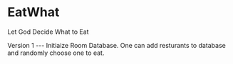 # EatWhat
Let God Decide What to Eat

Version 1 --- Initiaize Room Database. One can add resturants to database and randomly choose one to eat.
